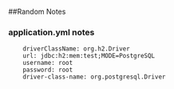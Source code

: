 ##Random Notes

### application.yml notes

        driverClassName: org.h2.Driver
        url: jdbc:h2:mem:test;MODE=PostgreSQL
        username: root
        password: root
        driver-class-name: org.postgresql.Driver